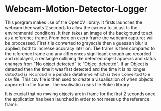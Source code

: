 # Webcam-Motion-Detector-Logger

This porgram makes use of the OpenCV library. It firsts launches the webcam then waits 2 seconds to allow the camera to adjust to the environmental conditions. It then takes an image of the background to act as a reference frame. From here on every frame the webcam captures will be proccessed. First it is converted to grayscale then a guassian blur is applied, both to increase accuracy later on. The frame is then compared to the reference frame and any differences significant enough are recorded and displayed, a rectangle outlining the detected object appears and status changes from "No object detected" to "Object detected". If an Object is detected then the time it was first detected and the time it is no longer detected is recorded in a pandas dataframe which is then converted to a csv file. This csv file is then used to create a visualisation of when objects appeared in the frame. The visulisation uses the Bokeh library.

It is crucial that no moving objects are in frame for the first 2 seconds once the application has been launched in order to not mess up the reference frame.
